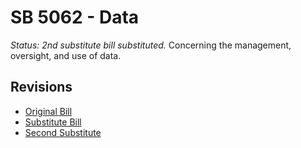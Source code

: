 # SB 5062 - Data
*Status: 2nd substitute bill substituted.*
Concerning the management, oversight, and use of data.

## Revisions
* [Original Bill](1/)
* [Substitute Bill](S/)
* [Second Substitute](S2/)